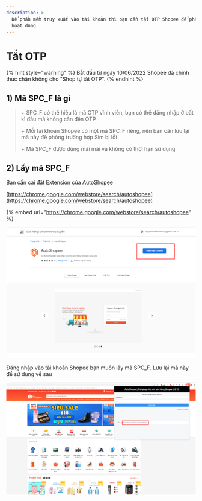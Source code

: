```yaml
---
description: >-
  Để phần mềm truy xuất vào tài khoản thì bạn cần tắt OTP Shopee để phần mềm
  hoạt động
---
```


# Tắt OTP

{% hint style="warning" %}
Bắt đầu từ ngày 10/06/2022 Shopee đã chính thưc chặn không cho "Shop tự tăt OTP".
{% endhint %}

## 1) Mã SPC\_F là gì

> \+ SPC\_F có thể hiểu là mã OTP vĩnh viễn, bạn có thể đăng nhập ở bất kì đâu mà không cần đến OTP
>
> \+ Mỗi tài khoản Shopee có một mã SPC\_F riêng, nên bạn cân lưu lại mã này để phòng trường hợp Sim bị lỗi
>
> \+ Mã SPC\_F được dùng mãi mãi và không có thời hạn sử dụng

## 2) Lấy mã SPC\_F

Bạn cần cài đặt Extension của AutoShopee

[https://chrome.google.com/webstore/search/autoshopee](https://chrome.google.com/webstore/search/autoshopee)

{% embed url="https://chrome.google.com/webstore/search/autoshopee" %}

![Cài đặt](<../../.gitbook/assets/image (271).png>)



Đăng nhập vào tài khoản Shopee bạn muốn lấy mã SPC\_F. Lưu lại mã này để sử dụng về sau

![](<../../.gitbook/assets/image (256).png>)





